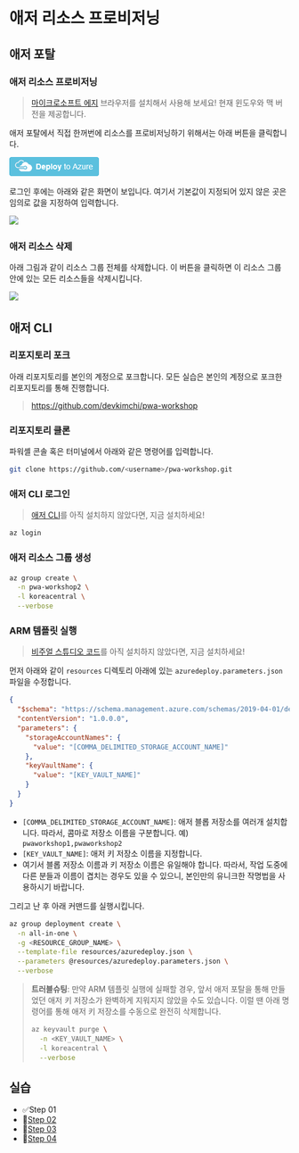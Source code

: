 # 애저 리소스 프로비저닝 #

## 애저 포탈 ##

### 애저 리소스 프로비저닝 ###

> [마이크로소프트 에지](https://www.microsoftedgeinsider.com/ko-kr/download/?WT.mc_id=pwaazureworkshop-event-juyoo) 브라우저를 설치해서 사용해 보세요! 현재 윈도우와 맥 버전을 제공합니다.

애저 포탈에서 직접 한꺼번에 리소스를 프로비저닝하기 위해서는 아래 버튼을 클릭합니다.

<a href="https://portal.azure.com/#create/Microsoft.Template/uri/https%3A%2F%2Fraw.githubusercontent.com%2Fdevkimchi%2Fpwa-workshop%2Fmaster%2Fresources%2Fazuredeploy.json" target="_blank"><img src="https://raw.githubusercontent.com/Azure/azure-quickstart-templates/master/1-CONTRIBUTION-GUIDE/images/deploytoazure.png" /></a>

로그인 후에는 아래와 같은 화면이 보입니다. 여기서 기본값이 지정되어 있지 않은 곳은 임의로 값을 지정하여 입력합니다.

![](../images/step-01-01.png)


### 애저 리소스 삭제 ###

아래 그림과 같이 리소스 그룹 전체를 삭제합니다. 이 버튼을 클릭하면 이 리소스 그룹 안에 있는 모든 리소스들을 삭제시킵니다.

![](../images/step-01-02.png)


## 애저 CLI ##

### 리포지토리 포크 ###

아래 리포지토리를 본인의 계정으로 포크합니다. 모든 실습은 본인의 계정으로 포크한 리포지토리를 통해 진행합니다.

> https://github.com/devkimchi/pwa-workshop


### 리포지토리 클론 ###

파워셸 콘솔 혹은 터미널에서 아래와 같은 명령어를 입력합니다.

```bash
git clone https://github.com/<username>/pwa-workshop.git
```


### 애저 CLI 로그인 ###

> [애저 CLI](https://docs.microsoft.com/ko-kr/cli/azure/install-azure-cli?view=azure-cli-latest&WT.mc_id=pwaazureworkshop-event-juyoo)를 아직 설치하지 않았다면, 지금 설치하세요!

```bash
az login
```


### 애저 리소스 그룹 생성 ###

```bash
az group create \
  -n pwa-workshop2 \
  -l koreacentral \
  --verbose
```


### ARM 템플릿 실행 ###

> [비주얼 스튜디오 코드](https://code.visualstudio.com/docs/setup/setup-overview?WT.mc_id=pwaazureworkshop-event-juyoo)를 아직 설치하지 않았다면, 지금 설치하세요!

먼저 아래와 같이 `resources` 디렉토리 아래에 있는 `azuredeploy.parameters.json` 파일을 수정합니다.

```json
{
  "$schema": "https://schema.management.azure.com/schemas/2019-04-01/deploymentParameters.json#",
  "contentVersion": "1.0.0.0",
  "parameters": {
    "storageAccountNames": {
      "value": "[COMMA_DELIMITED_STORAGE_ACCOUNT_NAME]"
    },
    "keyVaultName": {
      "value": "[KEY_VAULT_NAME]"
    }
  }
}
```

* `[COMMA_DELIMITED_STORAGE_ACCOUNT_NAME]`: 애저 블롭 저장소를 여러개 설치합니다. 따라서, 콤마로 저장소 이름을 구분합니다. 예) `pwaworkshop1,pwaworkshop2`
* `[KEY_VAULT_NAME]`: 애저 키 저장소 이름을 지정합니다.
* 여기서 블롭 저장소 이름과 키 저장소 이름은 유일해야 합니다. 따라서, 작업 도중에 다른 분들과 이름이 겹치는 경우도 있을 수 있으니, 본인만의 유니크한 작명법을 사용하시기 바랍니다.

그리고 난 후 아래 커맨드를 실행시킵니다.

```bash
az group deployment create \
  -n all-in-one \
  -g <RESOURCE_GROUP_NAME> \
  --template-file resources/azuredeploy.json \
  --parameters @resources/azuredeploy.parameters.json \
  --verbose
```

> **트러블슈팅**: 만약 ARM 템플릿 실행에 실패할 경우, 앞서 애저 포탈을 통해 만들었던 애저 키 저장소가 완벽하게 지워지지 않았을 수도 있습니다. 이럴 땐 아래 명령어를 통해 애저 키 저장소를 수동으로 완전히 삭제합니다.
> ```bash
> az keyvault purge \
>   -n <KEY_VAULT_NAME> \
>   -l koreacentral \
>   --verbose
> ```


## 실습 ##

* ✅Step 01
* 🔲[Step 02](step-02.md)
* 🔲[Step 03](step-03.md)
* 🔲[Step 04](step-04.md)
